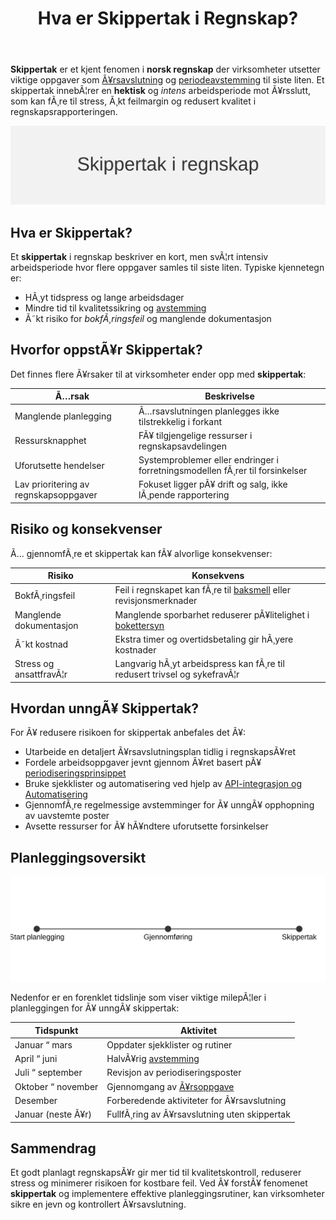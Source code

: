 ﻿---
title: "Hva er Skippertak i Regnskap?"
meta_title: "Hva er Skippertak i Regnskap?"
meta_description: '**Skippertak** er et kjent fenomen i **norsk regnskap** der virksomheter utsetter viktige oppgaver som [Ã¥rsavslutning](/blogs/regnskap/hva-er-aarsavslutning "H...'
slug: skippertak
type: blog
layout: pages/single
---

**Skippertak** er et kjent fenomen i **norsk regnskap** der virksomheter utsetter viktige oppgaver som [Ã¥rsavslutning](/blogs/regnskap/hva-er-aarsavslutning "Hva er Ã…rsavslutning? Prosess og Viktige Steg") og [periodeavstemming](/blogs/regnskap/hva-er-periodisering "Hva er Periodisering? Prinsipper og Praktiske Eksempler") til siste liten. Et skippertak innebÃ¦rer en **hektisk** og *intens* arbeidsperiode mot Ã¥rsslutt, som kan fÃ¸re til stress, Ã¸kt feilmargin og redusert kvalitet i regnskapsrapporteringen.

![Skippertak i regnskap: Intens arbeidsperiode mot Ã¥rsslutt](skippertak-image.svg)

## Hva er Skippertak?

Et **skippertak** i regnskap beskriver en kort, men svÃ¦rt intensiv arbeidsperiode hvor flere oppgaver samles til siste liten. Typiske kjennetegn er:

* HÃ¸yt tidspress og lange arbeidsdager
* Mindre tid til kvalitetssikring og [avstemming](/blogs/regnskap/hva-er-avstemming "Hva er Avstemming i Regnskap? Viktige Metoder og Eksempler")
* Ã˜kt risiko for *bokfÃ¸ringsfeil* og manglende dokumentasjon

## Hvorfor oppstÃ¥r Skippertak?

Det finnes flere Ã¥rsaker til at virksomheter ender opp med **skippertak**:

| **Ã…rsak**                         | **Beskrivelse**                                                                          |
|-----------------------------------|------------------------------------------------------------------------------------------|
| Manglende planlegging             | Ã…rsavslutningen planlegges ikke tilstrekkelig i forkant                                    |
| Ressursknapphet                   | FÃ¥ tilgjengelige ressurser i regnskapsavdelingen                                          |
| Uforutsette hendelser             | Systemproblemer eller endringer i forretningsmodellen fÃ¸rer til forsinkelser              |
| Lav prioritering av regnskapsoppgaver | Fokuset ligger pÃ¥ drift og salg, ikke lÃ¸pende rapportering                         |

## Risiko og konsekvenser

Ã… gjennomfÃ¸re et skippertak kan fÃ¥ alvorlige konsekvenser:

| **Risiko**              | **Konsekvens**                                                                    |
|-------------------------|-----------------------------------------------------------------------------------|
| BokfÃ¸ringsfeil          | Feil i regnskapet kan fÃ¸re til [baksmell](/blogs/regnskap/baksmell "Baksmell i Regnskap og Skatt: Ã…rsaker, Eksempler og Behandling") eller revisjonsmerknader |
| Manglende dokumentasjon | Manglende sporbarhet reduserer pÃ¥litelighet i [bokettersyn](/blogs/regnskap/bokettersyn "Bokettersyn: Guide til Forebygging og Forberedelse") |
| Ã˜kt kostnad             | Ekstra timer og overtidsbetaling gir hÃ¸yere kostnader                              |
| Stress og ansattfravÃ¦r  | Langvarig hÃ¸yt arbeidspress kan fÃ¸re til redusert trivsel og sykefravÃ¦r            |

## Hvordan unngÃ¥ Skippertak?

For Ã¥ redusere risikoen for skippertak anbefales det Ã¥:

* Utarbeide en detaljert Ã¥rsavslutningsplan tidlig i regnskapsÃ¥ret
* Fordele arbeidsoppgaver jevnt gjennom Ã¥ret basert pÃ¥ [periodiseringsprinsippet](/blogs/regnskap/hva-er-periodisering "Hva er Periodisering? Prinsipper og Praktiske Eksempler")
* Bruke sjekklister og automatisering ved hjelp av [API-integrasjon og Automatisering](/blogs/regnskap/api-integrasjon-automatisering-regnskap "API-integrasjon & Automatisering i Regnskap")
* GjennomfÃ¸re regelmessige avstemminger for Ã¥ unngÃ¥ opphopning av uavstemte poster
* Avsette ressurser for Ã¥ hÃ¥ndtere uforutsette forsinkelser

## Planleggingsoversikt

![Tidslinje for Skippertak og planlegging](skippertak-tidslinje.svg)

Nedenfor er en forenklet tidslinje som viser viktige milepÃ¦ler i planleggingen for Ã¥ unngÃ¥ skippertak:

| **Tidspunkt**         | **Aktivitet**                        |
|-----------------------|--------------------------------------|
| Januar “ mars         | Oppdater sjekklister og rutiner      |
| April “ juni          | HalvÃ¥rig [avstemming](/blogs/regnskap/hva-er-avstemming "Hva er Avstemming? Viktige Metoder og Eksempler")       |
| Juli “ september      | Revisjon av periodiseringsposter     |
| Oktober “ november    | Gjennomgang av [Ã¥rsoppgave](/blogs/regnskap/hva-er-aarsoppgave "Hva er Ã…rsoppgave? Guide til Skjemaer og Frister") |
| Desember              | Forberedende aktiviteter for Ã¥rsavslutning |
| Januar (neste Ã¥r)     | FullfÃ¸ring av Ã¥rsavslutning uten skippertak  |

## Sammendrag

Et godt planlagt regnskapsÃ¥r gir mer tid til kvalitetskontroll, reduserer stress og minimerer risikoen for kostbare feil. Ved Ã¥ forstÃ¥ fenomenet **skippertak** og implementere effektive planleggingsrutiner, kan virksomheter sikre en jevn og kontrollert Ã¥rsavslutning.





